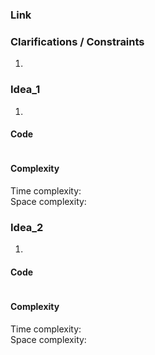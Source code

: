 
### Link



### Clarifications / Constraints

1. 

### Idea_1

1. 


#### Code

```java

```

#### Complexity

Time complexity:  
Space complexity: 


### Idea_2

1. 


#### Code

```java

```

#### Complexity

Time complexity:  
Space complexity: 
